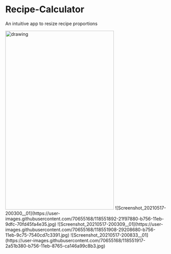 # Recipe-Calculator
An intuitive app to resize recipe proportions

<img src="https://user-images.githubusercontent.com/70655168/118551892-21f97880-b756-11eb-9dfc-70fd45fa4e35.jpg" alt="drawing" width="340" height="560"/>
![Screenshot_20210517-200300__01](https://user-images.githubusercontent.com/70655168/118551892-21f97880-b756-11eb-9dfc-70fd45fa4e35.jpg)
![Screenshot_20210517-200309__01](https://user-images.githubusercontent.com/70655168/118551908-29208680-b756-11eb-9c75-7540cd7c3391.jpg)
![Screenshot_20210517-200833__01](https://user-images.githubusercontent.com/70655168/118551917-2a51b380-b756-11eb-8765-ca146a99c8b3.jpg)
